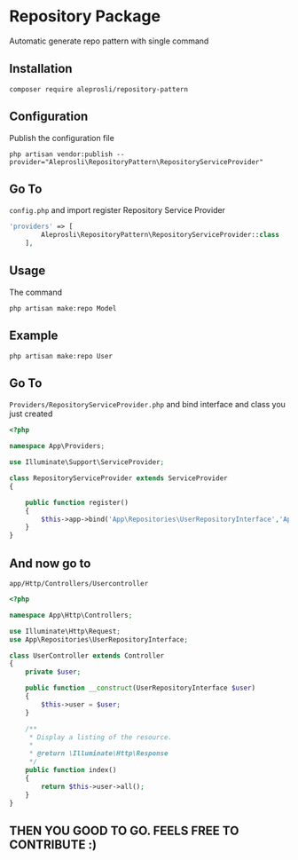 # Repository Package

Automatic generate repo pattern with single command

## Installation
```
composer require aleprosli/repository-pattern
```

## Configuration
Publish the configuration file

```
php artisan vendor:publish --provider="Aleprosli\RepositoryPattern\RepositoryServiceProvider"
```

## Go To 
```config.php```
 and import register Repository Service Provider

```php
'providers' => [
        Aleprosli\RepositoryPattern\RepositoryServiceProvider::class
    ],

```

## Usage

The command

```
php artisan make:repo Model
```
## Example

```
php artisan make:repo User
```

## Go To 
```Providers/RepositoryServiceProvider.php```
 and bind interface and class you just created

```php
<?php

namespace App\Providers;

use Illuminate\Support\ServiceProvider;

class RepositoryServiceProvider extends ServiceProvider
{

    public function register()
    {
        $this->app->bind('App\Repositories\UserRepositoryInterface','App\Repositories\UserRepository');
    }
}

```
## And now go to
```app/Http/Controllers/Usercontroller```

```php
<?php

namespace App\Http\Controllers;

use Illuminate\Http\Request;
use App\Repositories\UserRepositoryInterface;

class UserController extends Controller
{
    private $user;

    public function __construct(UserRepositoryInterface $user)
    {
        $this->user = $user;
    }

    /**
     * Display a listing of the resource.
     *
     * @return \Illuminate\Http\Response
     */
    public function index()
    {
        return $this->user->all();
    }
}
```

## THEN YOU GOOD TO GO. FEELS FREE TO CONTRIBUTE :)
